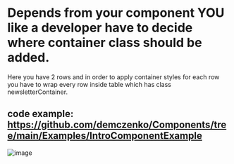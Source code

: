 
# Depends from your component YOU like a developer have to decide where container class should be added.
  Here you have 2 rows and in order to apply container styles for each row you have to wrap every row inside table which has class newsletterContainer.

## code example: https://github.com/demczenko/Components/tree/main/Examples/IntroComponentExample
![image](https://github.com/demczenko/Components/assets/134509169/f51d4189-e04f-45ae-a169-47d4b90a1419)


